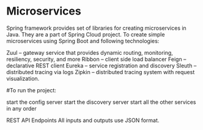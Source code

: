 # Microservices
Spring framework provides set of libraries for creating microservices in Java. They are a part of Spring Cloud project. To create simple microservices using Spring Boot and following technologies:

Zuul –  gateway service that provides dynamic routing, monitoring, resiliency, security, and more
Ribbon – client side load balancer
Feign – declarative REST client
Eureka – service registration and discovery
Sleuth – distributed tracing via logs
Zipkin – distributed tracing system with request visualization.

#To run the project:

start the config server
start the discovery server
start all the other services in any order

REST API Endpoints
All inputs and outputs use JSON format.

